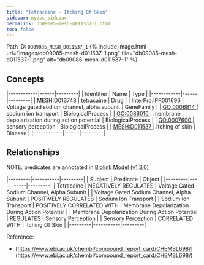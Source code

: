 ```yaml
---
title: "Tetracaine - Itching Of Skin"
sidebar: mydoc_sidebar
permalink: db09085-mesh-d011537-1.html
toc: false 
---
```



Path ID: `DB09085_MESH_D011537_1`
{% include image.html url="images/db09085-mesh-d011537-1.png" file="db09085-mesh-d011537-1.png" alt="db09085-mesh-d011537-1" %}

## Concepts

|------------|------|---------|
| Identifier | Name | Type    |
|------------|------|---------|
| <a href="https://identifiers.org/MESH:D013748">MESH:D013748 </a> | tetracaine | Drug |
| <a href="https://identifiers.org/InterPro:IPR001696">InterPro:IPR001696 </a> | Voltage gated sodium channel, alpha subunit | GeneFamily |
| <a href="https://identifiers.org/GO:0006814">GO:0006814 </a> | sodium ion transport | BiologicalProcess |
| <a href="https://identifiers.org/GO:0086010">GO:0086010 </a> | membrane depolarization during action potential | BiologicalProcess |
| <a href="https://identifiers.org/GO:0007600">GO:0007600 </a> | sensory perception | BiologicalProcess |
| <a href="https://identifiers.org/MESH:D011537">MESH:D011537 </a> | Itching of skin | Disease |
|------------|------|---------|

## Relationships


NOTE: predicates are annotated in <a href="https://github.com/biolink/biolink-model/releases/tag/v1.3.0">Biolink Model (v1.3.0)</a>

|---------|-----------|---------|
| Subject | Predicate | Object  |
|---------|-----------|---------|
| Tetracaine | NEGATIVELY REGULATES | Voltage Gated Sodium Channel, Alpha Subunit |
| Voltage Gated Sodium Channel, Alpha Subunit | POSITIVELY REGULATES | Sodium Ion Transport |
| Sodium Ion Transport | POSITIVELY CORRELATED WITH | Membrane Depolarization During Action Potential |
| Membrane Depolarization During Action Potential | REGULATES | Sensory Perception |
| Sensory Perception | CORRELATED WITH | Itching Of Skin |
|---------|-----------|---------|

Reference: 
  - [https://www.ebi.ac.uk/chembl/compound_report_card/CHEMBL698/](https://www.ebi.ac.uk/chembl/compound_report_card/CHEMBL698/)
